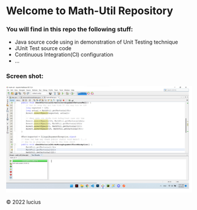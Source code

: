 # Welcome to Math-Util Repository

### You will find in this repo the following stuff:
* Java source code using in demonstration of Unit Testing technique 
* JUnit Test source code
* Continuous Integration(CI) configuration
* ...

### Screen shot:
![JUnit-TDD](https://github.com/tanhoang0710/math-util/blob/main/images/math-util-intro.png)

© 2022 lucius